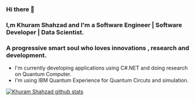 ### Hi there 👋
### I,m Khuram Shahzad and I'm a Software Engineer | Software Developer | Data Scientist.
### A progressive smart soul who loves innovations , research and development.
- I'm currently developing applications using C#.NET and doing research on Quantum Computer.
- I'm using IBM Quantum Experience for Quantum Circuts and simulation.

[![Khuram Shahzad github stats](https://github-readme-stats.vercel.app/api?username=ItsKhuramShahzad&theme=blue-green&show_icons=true)](https://github.com/ItsKhuramShahzad/github-readme-stats)
<!-- [![Khuram's top languages](https://github-readme-stats.vercel.app/api/top-langs/?username=ItsKhuramShahzad&theme=blue-green)](https://github.com/ItsKhuramShahzad/github-readme-stats) -->
<!--
**ItsKhuramShahzad/ItsKhuramShahzad** is a ✨ _special_ ✨ repository because its `README.md` (this file) appears on your GitHub profile.


Here are some ideas to get you started:

- 🔭 I’m currently working on ...
- 🌱 I’m currently learning ...
- 👯 I’m looking to collaborate on ...
- 🤔 I’m looking for help with ...
- 💬 Ask me about ...
- 📫 How to reach me: ...
- 😄 Pronouns: ...
- ⚡ Fun fact: ...
-->
